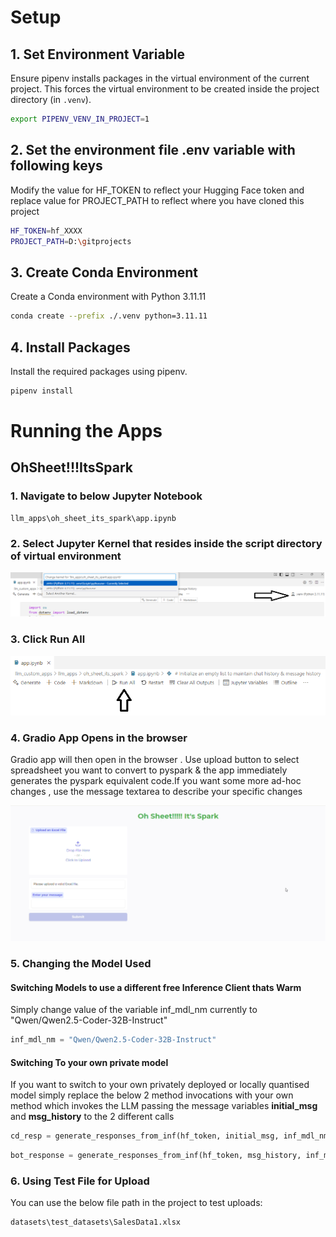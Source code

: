 # Setup

## 1. Set Environment Variable

Ensure pipenv installs packages in the virtual environment of the current project. This forces the virtual environment to be created inside the project directory (in `.venv`).

```sh
export PIPENV_VENV_IN_PROJECT=1
```

## 2. Set the environment file .env variable with following keys

Modify the value for HF_TOKEN to reflect your Hugging Face token and replace value for PROJECT_PATH to reflect where you have cloned this project

```sh
HF_TOKEN=hf_XXXX
PROJECT_PATH=D:\gitprojects
```

## 3. Create Conda Environment

Create a Conda environment with Python 3.11.11

```sh
conda create --prefix ./.venv python=3.11.11
```

## 4. Install Packages

Install the required packages using pipenv.

```sh
pipenv install
```

# Running the Apps

## OhSheet!!!ItsSpark

### 1. Navigate to below Jupyter Notebook
```
llm_apps\oh_sheet_its_spark\app.ipynb
```
### 2. Select Jupyter Kernel that resides inside the script directory of virtual environment

![1736345956285](image/Readme/1736345956285.png)

### 3. Click Run All

![1736346134406](image/Readme/1736346134406.png)

### 4. Gradio App Opens in the browser

Gradio app will then open in the browser . Use upload button to select spreadsheet you want to convert to pyspark & the app immediately generates the pyspark equivalent code.If you want some more ad-hoc changes , use the message textarea to describe your specific changes

![1736346248968](image/Readme/1736346248968.png)

### 5. Changing the Model Used

#### Switching Models to use a different free Inference Client thats Warm

Simply change value of the variable inf_mdl_nm currently to "Qwen/Qwen2.5-Coder-32B-Instruct"

```python
inf_mdl_nm = "Qwen/Qwen2.5-Coder-32B-Instruct"
```

#### Switching To your own private model

If you want to switch to your own privately deployed or locally quantised model simply replace the below 2 method invocations with your own method which invokes the LLM passing the message variables **initial_msg** and **msg_history** to the 2 different calls

```python
cd_resp = generate_responses_from_inf(hf_token, initial_msg, inf_mdl_nm, 5000)
```

```python
bot_response = generate_responses_from_inf(hf_token, msg_history, inf_mdl_nm, 5000)
```

### 6. Using Test File for Upload

You can use the below file path in the project to test uploads:
```
datasets\test_datasets\SalesData1.xlsx
```